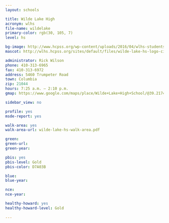 ```yaml
---
layout: schools

title: Wilde Lake High
acronym: wlhs
file-name: wildelake
primary-color: rgb(30, 105, 7)
level: hs

bg-image: http://www.hcpss.org/wp-content/uploads/2016/04/wlhs-students-sporting-event.jpg
mascot: http://wlhs.hcpss.org/sites/default/files/wilde-lake-hs-logo-circle_1.png

administrator: Rick Wilson
phone: 410-313-6965
fax: 410-313-6972
address: 5460 Trumpeter Road
town: Columbia
zip: 21044
hours: 7:25 a.m. – 2:10 p.m.
gmap: https://www.google.com/maps/place/Wilde+Lake+High+School/@39.217406,-76.8749507,17z/data=!3m1!4b1!4m2!3m1!1s0x89b7df757bcba0b7:0xd77b0106b0776d1?hl=en

sidebar_view: no

profile: yes
msde-report: yes

walk-area: yes
walk-area-url: wilde-lake-hs-walk-area.pdf

green:
green-url:
green-year:

pbis: yes
pbis-level: Gold
pbis-color: D7A03B

blue:
blue-year:

nce:
nce-year:

healthy-howard: yes
healthy-howard-level: Gold
 
---
```

